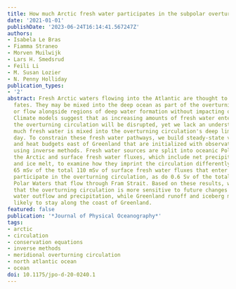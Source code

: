 ```yaml
---
title: How much Arctic fresh water participates in the subpolar overturning circulation?
date: '2021-01-01'
publishDate: '2023-06-24T16:14:41.567247Z'
authors:
- Isabela Le Bras
- Fiamma Straneo
- Morven Muilwijk
- Lars H. Smedsrud
- Feili Li
- M. Susan Lozier
- N. Penny Holliday
publication_types:
- '2'
abstract: Fresh Arctic waters flowing into the Atlantic are thought to have two primary
  fates. They may be mixed into the deep ocean as part of the overturning circulation,
  or flow alongside regions of deep water formation without impacting overturning.
  Climate models suggest that as increasing amounts of fresh water enter the Atlantic,
  the overturning circulation will be disrupted, yet we lack an understanding of how
  much fresh water is mixed into the overturning circulation's deep limb in the present
  day. To constrain these fresh water pathways, we build steady-state volume, salt,
  and heat budgets east of Greenland that are initialized with observations and closed
  using inverse methods. Fresh water sources are split into oceanic Polar Waters from
  the Arctic and surface fresh water fluxes, which include net precipitation, runoff,
  and ice melt, to examine how they imprint the circulation differently. We find that
  65 mSv of the total 110 mSv of surface fresh water fluxes that enter our domain
  participate in the overturning circulation, as do 0.6 Sv of the total 1.2 Sv of
  Polar Waters that flow through Fram Strait. Based on these results, we hypothesize
  that the overturning circulation is more sensitive to future changes in Arctic fresh
  water outflow and precipitation, while Greenland runoff and iceberg melt are more
  likely to stay along the coast of Greenland.
featured: false
publication: '*Journal of Physical Oceanography*'
tags:
- arctic
- circulation
- conservation equations
- inverse methods
- meridional overturning circulation
- north atlantic ocean
- ocean
doi: 10.1175/jpo-d-20-0240.1
---
```


